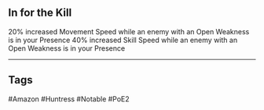 ## In for the Kill
20% increased Movement Speed while an enemy with an Open Weakness is in your Presence
40% increased Skill Speed while an enemy with an Open Weakness is in your Presence

---
## Tags
#Amazon
#Huntress
#Notable
#PoE2
